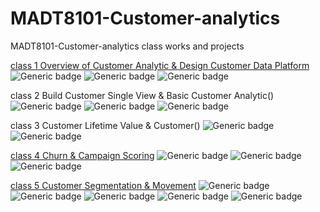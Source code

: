 # MADT8101-Customer-analytics
MADT8101-Customer-analytics class works and projects


[class 1 Overview of Customer Analytic & Design Customer Data Platform](https://github.com/khemthung/MADT8101-Customer-analytics/tree/main/Homework%2001%20-%20Analysis%20of%20customer%20behaviors)
![Generic badge](https://img.shields.io/badge/Concept-blue)
![Generic badge](https://img.shields.io/badge/EDA-yellow)
![Generic badge](https://img.shields.io/badge/Python-<COLOR>.svg)


class 2 Build Customer Single View & Basic Customer Analytic()
![Generic badge](https://img.shields.io/badge/Concept-blue)
![Generic badge](https://img.shields.io/badge/R-<COLOR>.svg)
![Generic badge](https://img.shields.io/badge/presentation-orange)


class 3 Customer Lifetime Value & Customer()
![Generic badge](https://img.shields.io/badge/Concept-blue)
![Generic badge](https://img.shields.io/badge/presentation-orange)

[class 4 Churn & Campaign Scoring](https://github.com/khemthung/MADT8101-Customer-analytics/tree/main/Homework%204%20-%20Churn%20%26%20Campaign%20Scoring)
![Generic badge](https://img.shields.io/badge/Concept-blue)
![Generic badge](https://img.shields.io/badge/Python-<COLOR>.svg)
![Generic badge](https://img.shields.io/badge/presentation-orange)

[class 5 Customer Segmentation & Movement]()
![Generic badge](https://img.shields.io/badge/Concept-blue)
![Generic badge](https://img.shields.io/badge/RFM-yellow)
![Generic badge](https://img.shields.io/badge/Segmentation-yellow)
![Generic badge](https://img.shields.io/badge/Recommendation_Engine-yellow)
![Generic badge](https://img.shields.io/badge/presentation-orange)
